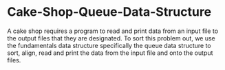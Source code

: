 # Cake-Shop-Queue-Data-Structure
A cake shop requires a program to read and print data from an input file to the output files that they are designated. To sort this problem out, we use the fundamentals data structure specifically the queue data structure to sort, align, read and print the data from the input file and onto the output files.
